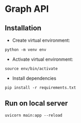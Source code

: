 # Graph API
## Installation
- Create virtual environment:

`python -m venv env`

- Activate virtual environment:

`source env/bin/activate`
- Install dependencies

`pip install -r requirements.txt`
## Run on local server
`uvicorn main:app --reload`